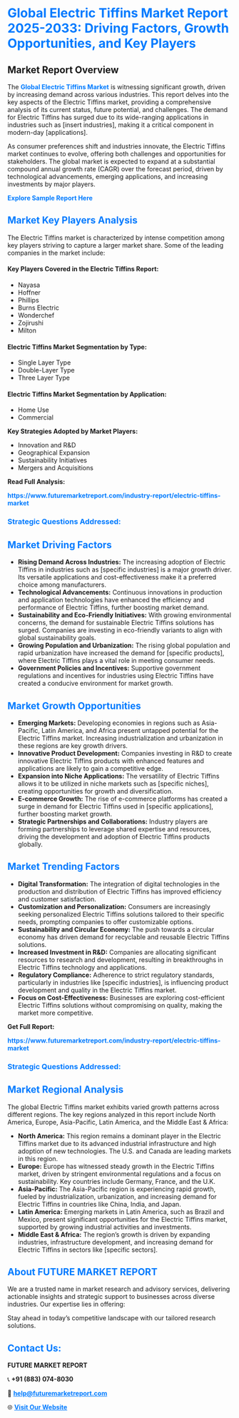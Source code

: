 <h1 style="color: #007BFF;">Global Electric Tiffins Market Report 2025-2033: Driving Factors, Growth Opportunities, and Key Players</h1>

<section id="overview">
<h2>Market Report Overview</h2>
<p>The <a href="https://www.futuremarketreport.com/industry-report/electric-tiffins-market" style="color: #007BFF; text-decoration: none;"><strong>Global Electric Tiffins Market</strong></a> is witnessing significant growth, driven by increasing demand across various industries. This report delves into the key aspects of the Electric Tiffins market, providing a comprehensive analysis of its current status, future potential, and challenges. The demand for Electric Tiffins has surged due to its wide-ranging applications in industries such as [insert industries], making it a critical component in modern-day [applications].</p>
<p>As consumer preferences shift and industries innovate, the Electric Tiffins market continues to evolve, offering both challenges and opportunities for stakeholders. The global market is expected to expand at a substantial compound annual growth rate (CAGR) over the forecast period, driven by technological advancements, emerging applications, and increasing investments by major players.</p>
</section>

<section id="overview">
<p><a href="https://www.futuremarketreport.com/request-sample/reportId=76640" style="color: #007BFF; text-decoration: none;"><strong>Explore Sample Report Here</strong></a></p>
</section>

<section id="key-players">
<h2 style="color: #007BFF;">Market Key Players Analysis</h2>
<p>The Electric Tiffins market is characterized by intense competition among key players striving to capture a larger market share. Some of the leading companies in the market include:</p>
<h4>Key Players Covered in the Electric Tiffins Report:</h4>
<ul><li>Nayasa</li><li>Hoffner</li><li>Phillips</li><li>Burns Electric</li><li>Wonderchef</li><li>Zojirushi</li><li>Milton</li></ul>
<h4>Electric Tiffins Market Segmentation by Type:</h4>
<ul><li>Single Layer Type</li><li>Double-Layer Type</li><li>Three Layer Type</li></ul>

<h4>Electric Tiffins Market Segmentation by Application:</h4>
<ul><li>Home Use</li><li>Commercial</li></ul>
<p><strong>Key Strategies Adopted by Market Players:</strong></p>
<ul>
<li>Innovation and R&D</li>
<li>Geographical Expansion</li>
<li>Sustainability Initiatives</li>
<li>Mergers and Acquisitions</li>
</ul>
</section>

<section>
<p><strong>Read Full Analysis: </strong></p><a href="https://www.futuremarketreport.com/industry-report/electric-tiffins-market" style="color: #007BFF; text-decoration: none;"><strong>https://www.futuremarketreport.com/industry-report/electric-tiffins-market</strong></a>
<h3 style="color: #007BFF;">Strategic Questions Addressed:</h3>
</section>

<section id="driving-factors">
<h2 style="color: #007BFF;">Market Driving Factors</h2>
<ul>
<li><strong>Rising Demand Across Industries:</strong> The increasing adoption of Electric Tiffins in industries such as [specific industries] is a major growth driver. Its versatile applications and cost-effectiveness make it a preferred choice among manufacturers.</li>
<li><strong>Technological Advancements:</strong> Continuous innovations in production and application technologies have enhanced the efficiency and performance of Electric Tiffins, further boosting market demand.</li>
<li><strong>Sustainability and Eco-Friendly Initiatives:</strong> With growing environmental concerns, the demand for sustainable Electric Tiffins solutions has surged. Companies are investing in eco-friendly variants to align with global sustainability goals.</li>
<li><strong>Growing Population and Urbanization:</strong> The rising global population and rapid urbanization have increased the demand for [specific products], where Electric Tiffins plays a vital role in meeting consumer needs.</li>
<li><strong>Government Policies and Incentives:</strong> Supportive government regulations and incentives for industries using Electric Tiffins have created a conducive environment for market growth.</li>
</ul>
</section>

<section id="growth-opportunities">
<h2 style="color: #007BFF;">Market Growth Opportunities</h2>
<ul>
<li><strong>Emerging Markets:</strong> Developing economies in regions such as Asia-Pacific, Latin America, and Africa present untapped potential for the Electric Tiffins market. Increasing industrialization and urbanization in these regions are key growth drivers.</li>
<li><strong>Innovative Product Development:</strong> Companies investing in R&D to create innovative Electric Tiffins products with enhanced features and applications are likely to gain a competitive edge.</li>
<li><strong>Expansion into Niche Applications:</strong> The versatility of Electric Tiffins allows it to be utilized in niche markets such as [specific niches], creating opportunities for growth and diversification.</li>
<li><strong>E-commerce Growth:</strong> The rise of e-commerce platforms has created a surge in demand for Electric Tiffins used in [specific applications], further boosting market growth.</li>
<li><strong>Strategic Partnerships and Collaborations:</strong> Industry players are forming partnerships to leverage shared expertise and resources, driving the development and adoption of Electric Tiffins products globally.</li>
</ul>
</section>

<section id="trending-factors">
<h2 style="color: #007BFF;">Market Trending Factors</h2>
<ul>
<li><strong>Digital Transformation:</strong> The integration of digital technologies in the production and distribution of Electric Tiffins has improved efficiency and customer satisfaction.</li>
<li><strong>Customization and Personalization:</strong> Consumers are increasingly seeking personalized Electric Tiffins solutions tailored to their specific needs, prompting companies to offer customizable options.</li>
<li><strong>Sustainability and Circular Economy:</strong> The push towards a circular economy has driven demand for recyclable and reusable Electric Tiffins solutions.</li>
<li><strong>Increased Investment in R&D:</strong> Companies are allocating significant resources to research and development, resulting in breakthroughs in Electric Tiffins technology and applications.</li>
<li><strong>Regulatory Compliance:</strong> Adherence to strict regulatory standards, particularly in industries like [specific industries], is influencing product development and quality in the Electric Tiffins market.</li>
<li><strong>Focus on Cost-Effectiveness:</strong> Businesses are exploring cost-efficient Electric Tiffins solutions without compromising on quality, making the market more competitive.</li>
</ul>
</section>

<section>
<p><strong>Get Full Report: </strong></p><a href="https://www.futuremarketreport.com/industry-report/electric-tiffins-market" style="color: #007BFF; text-decoration: none;"><strong>https://www.futuremarketreport.com/industry-report/electric-tiffins-market</strong></a>
<h3 style="color: #007BFF;">Strategic Questions Addressed:</h3>
</section>


<section id="regional-analysis">
<h2 style="color: #007BFF;">Market Regional Analysis</h2>
<p>The global Electric Tiffins market exhibits varied growth patterns across different regions. The key regions analyzed in this report include North America, Europe, Asia-Pacific, Latin America, and the Middle East & Africa:</p>
<ul>
<li><strong>North America:</strong> This region remains a dominant player in the Electric Tiffins market due to its advanced industrial infrastructure and high adoption of new technologies. The U.S. and Canada are leading markets in this region.</li>
<li><strong>Europe:</strong> Europe has witnessed steady growth in the Electric Tiffins market, driven by stringent environmental regulations and a focus on sustainability. Key countries include Germany, France, and the U.K.</li>
<li><strong>Asia-Pacific:</strong> The Asia-Pacific region is experiencing rapid growth, fueled by industrialization, urbanization, and increasing demand for Electric Tiffins in countries like China, India, and Japan.</li>
<li><strong>Latin America:</strong> Emerging markets in Latin America, such as Brazil and Mexico, present significant opportunities for the Electric Tiffins market, supported by growing industrial activities and investments.</li>
<li><strong>Middle East & Africa:</strong> The region’s growth is driven by expanding industries, infrastructure development, and increasing demand for Electric Tiffins in sectors like [specific sectors].</li>
</ul>
</section>

<footer>
<h2 style="color: #007BFF;">About FUTURE MARKET REPORT</h2>
<p>We are a trusted name in market research and advisory services, delivering actionable insights and strategic support to businesses across diverse industries. Our expertise lies in offering:</p>

<p>Stay ahead in today’s competitive landscape with our tailored research solutions.</p>

<h2 style="color: #007BFF;">Contact Us:</h2>
<p><strong>FUTURE MARKET REPORT</strong></p>
<p>📞 <strong>+91 (883) 074-8030</strong></p>
<p>📧 <strong><a href="mailto:help@futuremarketreport.com" style="color: #007BFF;">help@futuremarketreport.com</a></strong></p>
<p>🌐 <strong><a href="https://www.futuremarketreport.com/" style="color: #007BFF;">Visit Our Website</a></strong></p>
</footer>